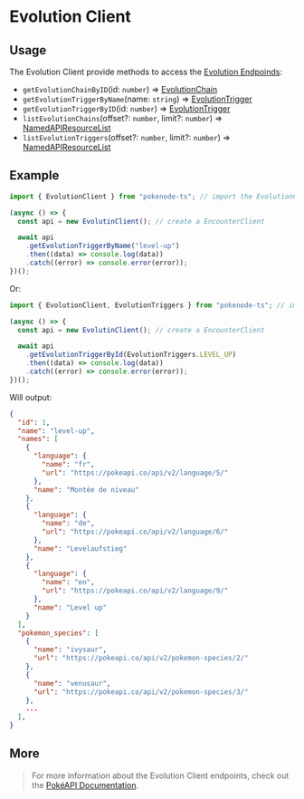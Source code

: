 # Evolution Client

## Usage

The Evolution Client provide methods to access the [Evolution Endpoinds](https://pokeapi.co/docs/v2#evolution-section):

- `getEvolutionChainByID`(id: `number`) => [EvolutionChain](/docs/typings/evolution-typings#evolution-chain)
- `getEvolutionTriggerByName`(name: `string`) => [EvolutionTrigger](/docs/typings/evolution-typings#evolution-trigger)
- `getEvolutionTriggerByID`(id: `number`) => [EvolutionTrigger](/docs/typings/evolution-typings#evolution-trigger)
- `listEvolutionChains`(offset?: `number`, limit?: `number`) => [NamedAPIResourceList](/docs/typings/common-typings#named-api-resource-list)
- `listEvolutionTriggers`(offset?: `number`, limit?: `number`) => [NamedAPIResourceList](/docs/typings/common-typings#named-api-resource-list)

## Example

```js
import { EvolutionClient } from "pokenode-ts"; // import the EvolutionClient

(async () => {
  const api = new EvolutinClient(); // create a EncounterClient

  await api
    .getEvolutionTriggerByName("level-up")
    .then((data) => console.log(data))
    .catch((error) => console.error(error));
})();
```

Or:

```js
import { EvolutionClient, EvolutionTriggers } from "pokenode-ts"; // import the EvolutionClient and the EvolutionTriggers enum

(async () => {
  const api = new EvolutinClient(); // create a EncounterClient

  await api
    .getEvolutionTriggerById(EvolutionTriggers.LEVEL_UP)
    .then((data) => console.log(data))
    .catch((error) => console.error(error));
})();
```

Will output:

```json
{
  "id": 1,
  "name": "level-up",
  "names": [
    {
      "language": {
        "name": "fr",
        "url": "https://pokeapi.co/api/v2/language/5/"
      },
      "name": "Montée de niveau"
    },
    {
      "language": {
        "name": "de",
        "url": "https://pokeapi.co/api/v2/language/6/"
      },
      "name": "Levelaufstieg"
    },
    {
      "language": {
        "name": "en",
        "url": "https://pokeapi.co/api/v2/language/9/"
      },
      "name": "Level up"
    }
  ],
  "pokemon_species": [
    {
      "name": "ivysaur",
      "url": "https://pokeapi.co/api/v2/pokemon-species/2/"
    },
    {
      "name": "venusaur",
      "url": "https://pokeapi.co/api/v2/pokemon-species/3/"
    },
    ...
  ],
}
```

## More

> For more information about the Evolution Client endpoints, check out the [PokéAPI Documentation](https://pokeapi.co/docs/v2#evolution-section).
